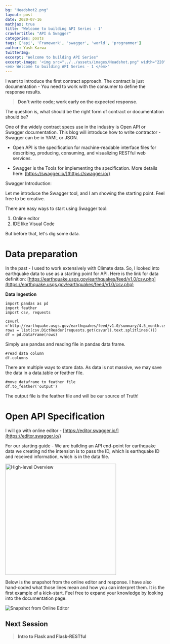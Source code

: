 ```yaml
---
bg: "Headshot2.png"
layout: post
date: 2020-07-16
mathjax: true
title: "Welcome to building API Series - 1"
crawlertitle: "API & Swagger"
categories: posts
tags: ['api', 'Framework', 'swagger', 'world', 'programmer']
author: Yash Karwa
twitterImg: 
excerpt: "Welcome to building API Series"
excerpt-image: '<img src="../../assets/images/Headshot.png" width="220" alt="Welcome to building API Series -1" title="Welcome to building API Series -1">
<em> Welcome to building API Series - 1 </em>'
---
```


I want to introduce the first contract approach. The contract is just documentation - You need to work with the consumer to define the response results.

  
> **Don't write code; work early on the expected response.**

  
The question is, what should be the right form of contract or documentation should be?

  
One of the widely contract specs use in the industry is Open API or Swagger documentation. This blog will introduce how to write contractor - Swagger can be in YAML or JSON.

  
 - Open API is the specification for machine-readable interface files
   for describing, producing, consuming, and visualizing RESTful web
   services.
   
 - Swagger is the Tools for implementing the specification. More details
   here: [https://swagger.io/](https://swagger.io/)

  

Swagger Introduction:

Let me introduce the Swagger tool, and I am showing the starting point. Feel free to be creative.

There are easy ways to start using Swagger tool:

1.  Online editor
2.  IDE like Visual Code

  But before that, let's dig some data.

  

# Data preparation


In the past - I used to work extensively with Climate data. So, I looked into earthquake data to use as a starting point for API. Here is the link for data definition: [https://earthquake.usgs.gov/earthquakes/feed/v1.0/csv.php](https://earthquake.usgs.gov/earthquakes/feed/v1.0/csv.php)

  
**Data Ingestion**

    import pandas as pd
    import feather
    import csv, requests

    csvurl ='http://earthquake.usgs.gov/earthquakes/feed/v1.0/summary/4.5_month.csv'
    rows = list(csv.DictReader(requests.get(csvurl).text.splitlines())) 
    df = pd.DataFrame(rows)

Simply use pandas and reading file in pandas data frame.

    #read data column 
    df.columns

There are multiple ways to store data. As data is not massive, we may save the data in a data.table or feather file.

    #move dataframe to feather file
    df.to_feather('output')

The output file is the feather file and will be our source of Truth! 

# Open API Specification

I will go with online editor - [https://editor.swagger.io/](https://editor.swagger.io/)


For our starting guide - We are building an API end-point for earthquake data we creating nd the intension is to pass the ID, which is earthquake ID and received information, which is in the data file.

<img src="../../assets/images/blackboard_series_1.PNG"  alt="High-level Overview" title="High-level Overview" width="350" height="350">


Below is the snapshot from the online editor and response. I have also hand-coded what those lines mean and how you can interpret them. It is the first example of a kick-start. Feel free to expand your knowledge by looking into the documentation page.


<img src="../../assets/images/API_1.png"  alt="Snapshot from Online Editor" title="Snapshot from Online Editor">

## Next Session

    

> **Intro to Flask and Flask-RESTful**
